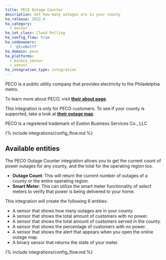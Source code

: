 ```yaml
---
title: PECO Outage Counter
description: Get how many outages are in your county
ha_release: 2022.4
ha_category:
  - Sensor
ha_iot_class: Cloud Polling
ha_config_flow: true
ha_codeowners:
  - '@IceBotYT'
ha_domain: peco
ha_platforms:
  - binary_sensor
  - sensor
ha_integration_type: integration
---
```


PECO is a public utility company that provides electricity to the Philadelphia metro.

To learn more about PECO, visit [**their about page**](https://www.peco.com/AboutUs/Pages/Default.aspx).

<div class='note'>

This integration is only for PECO customers. To see if your county is supported, take a look at [**their outage map**](https://www.peco.com/Outages/CheckOutageStatus/Pages/OutageMap.aspx).

 

PECO Is a registered trademark of Exelon Business Services Co., LLC

</div>

{% include integrations/config_flow.md %}


## Available entities

The PECO Outage Counter integration allows you to get the current count of power outages for any county, and the total for the operating region too.

- **Outage Count**: This will return the current number of outages of a county or the entire operating region.
- **Smart Meter**: This can utilize the smart meter functionality of select meters to verify that power is being delivered to your home.

This integration will create the following 6 entities:

- A sensor that shows how many outages are in your county.
- A sensor that shows the total amount of customers with no power.
- A sensor that shows the total amount of customers served in the county.
- A sensor that shows the percentage of customers with no power.
- A sensor that shows the alert that appears when you open the online outage map.
- A binary sensor that returns the state of your meter.

{% include integrations/config_flow.md %}
